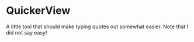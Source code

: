 # QuickerView
A little tool that should make typing quotes out somewhat easier. Note that I did not say easy!
